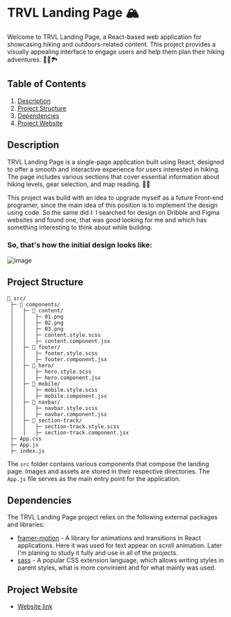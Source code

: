 # TRVL Landing Page 🏔️

Welcome to TRVL Landing Page, a React-based web application for showcasing hiking and outdoors-related content. This project provides a visually appealing interface to engage users and help them plan their hiking adventures. 🚶‍♂️🏞️

## Table of Contents

1. [Description](#description)
2. [Project Structure](#project-structure)
3. [Dependencies](#dependencies)
4. [Project Website](#project-website)                          

## Description

TRVL Landing Page is a single-page application built using React, designed to offer a smooth and interactive experience for users interested in hiking. The page includes various sections that cover essential information about hiking levels, gear selection, and map reading. 🥾🌲

This project was build with an idea to upgrade myself as a future Front-end programer, since the main idea of this position is to implement the design using code. So the same did I: I searched for design on Dribble and Figma websites and found one, that was good looking for me and which has something interesting to think about while buildng. 
### So, that's how the initial design looks like: 
![image](https://github.com/Maxv1z/trvl-landing-page/assets/122612827/1db28b0a-21b9-4c51-923c-24635235e394)


## Project Structure
```
📁 src/
 ├─ 📁 components/
 │   ├─ 📁 content/
 │   │   ├─ 01.png
 │   │   ├─ 02.png
 │   │   ├─ 03.png
 │   │   ├─ content.style.scss
 │   │   ├─ content.component.jsx
 │   ├─ 📁 footer/
 │   │   ├─ footer.style.scss
 │   │   ├─ footer.component.jsx
 │   ├─ 📁 hero/
 │   │   ├─ hero.style.scss
 │   │   ├─ hero.component.jsx
 │   ├─ 📁 mobile/
 │   │   ├─ mobile.style.scss
 │   │   ├─ mobile.component.jsx
 │   ├─ 📁 navbar/
 │   │   ├─ navbar.style.scss
 │   │   ├─ navbar.component.jsx
 │   ├─ 📁 section-track/
 │   │   ├─ section-track.style.scss
 │   │   ├─ section-track.component.jsx
 ├─ App.css
 ├─ App.js
 ├─ index.js
```


The `src` folder contains various components that compose the landing page. Images and assets are stored in their respective directories. The `App.js` file serves as the main entry point for the application.

## Dependencies

The TRVL Landing Page project relies on the following external packages and libraries:
- [framer-motion](https://www.npmjs.com/package/framer-motion) - A library for animations and transitions in React applications. Here it was used for text appear on scroll animation. Later I'm planing to study it fully and use in all of the projects.
- [sass](https://www.npmjs.com/package/sass) - A popular CSS extension language, which allows writing styles in parent styles, what is more convinient and for what mainly was used.

## Project Website
- [Website link ](https://trvl-landing-page.netlify.app/)

